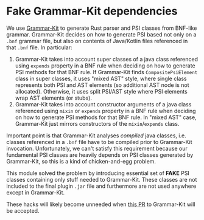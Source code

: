 # Fake Grammar-Kit dependencies

We use [Grammar-Kit] to generate Rust parser and PSI classes from BNF-like grammar.
Grammar-Kit decides on how to generate PSI based not only on a `.bnf` grammar file, but also on contents of
Java/Kotlin files referenced in that `.bnf` file. In particular: 

1. Grammar-Kit takes into account super classes of a java class referenced using `expends` property in a BNF 
 rule when deciding on how to generate PSI methods for that BNF rule. If Grammar-Kit finds `CompositePsiElement`
 class in super classes, it uses "mixed AST" style, where single class represents both PSI and AST elements
 (so additional AST node is not allocated). Otherwise, it uses split PSI/AST style where PSI elements wrap 
 AST elements (or stubs).
2. Grammar-Kit takes into account constructor arguments of a java class referenced using `mixin` or `expends`
 property in a BNF rule when deciding on how to generate PSI methods for that BNF rule. In "mixed AST" case,
 Grammar-Kit just mirrors constructors of the `mixin`/`expends` class.

Important point is that Grammar-Kit analyses *compiled* java classes, i.e. classes referenced in a `.bnf` file
have to be compiled prior to Grammar-Kit invocation. Unfortunately, we can't satisfy this requirement because 
our fundamental PSI classes are heavily depends on PSI classes generated by Grammar-Kit, so this is a kind of
chicken-and-egg problem.

This module solved the problem by introducing essential set of **FAKE** PSI classes containing only stuff needed
to Grammar-Kit. These classes are not included to the final plugin `.jar` file and furthermore are not used anywhere 
except in Grammar-Kit.

These hacks will likely become unneeded when [this PR][#316] to Grammar-Kit will be accepted.

[Grammar-Kit]: https://github.com/JetBrains/Grammar-Kit
[#316]: https://github.com/JetBrains/Grammar-Kit/pull/316
